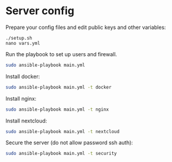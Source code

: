 # Server config

Prepare your config files and edit public keys and other variables:

```
./setup.sh
nano vars.yml
```

Run the playbook to set up users and firewall.

```bash
sudo ansible-playbook main.yml
```

Install docker:

```bash
sudo ansible-playbook main.yml -t docker
```

Install nginx:

```bash
sudo ansible-playbook main.yml -t nginx
```

Install nextcloud:

```bash
sudo ansible-playbook main.yml -t nextcloud
```

Secure the server (do not allow password ssh auth):

```bash
sudo ansible-playbook main.yml -t security
```

